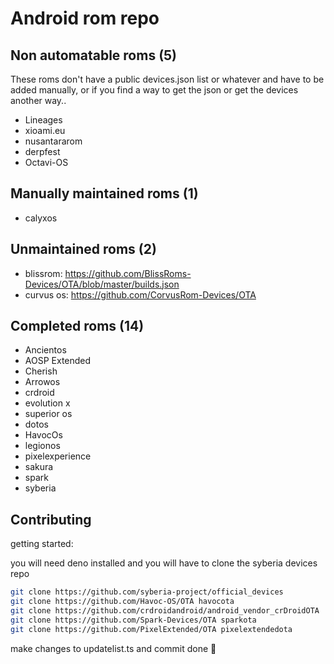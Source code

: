 # Android rom repo

## Non automatable roms (5)

These roms don't have a public devices.json list or whatever and have to be added manually, or if you find a way to get the json or get the devices another way..

- Lineages
- xioami.eu
- nusantararom
- derpfest
- Octavi-OS

## Manually maintained roms (1)

- calyxos

## Unmaintained roms (2)

- blissrom: https://github.com/BlissRoms-Devices/OTA/blob/master/builds.json
- curvus os: https://github.com/CorvusRom-Devices/OTA

## Completed roms (14)

- Ancientos
- AOSP Extended
- Cherish
- Arrowos
- crdroid
- evolution x
- superior os
- dotos
- HavocOs
- legionos
- pixelexperience
- sakura
- spark
- syberia

## Contributing

getting started:

you will need deno installed and you will have to clone the syberia devices repo

```sh
git clone https://github.com/syberia-project/official_devices
git clone https://github.com/Havoc-OS/OTA havocota
git clone https://github.com/crdroidandroid/android_vendor_crDroidOTA
git clone https://github.com/Spark-Devices/OTA sparkota
git clone https://github.com/PixelExtended/OTA pixelextendedota
```

make changes to updatelist.ts and commit done 🚀
